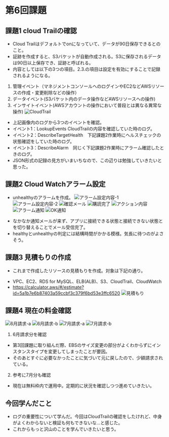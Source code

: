 # 第6回課題

## 課題1 cloud Trailの確認
- Cloud Trailはデフォルトでonになっていて、データが90日保存できるとのこと。
- 証跡を作成すると、S3バケットが自動作成される。S3に保存されるデータは90日以上保存でき、証跡と呼ばれる。
- 内容としては以下の3つの項目。2.3.の項目は設定を有効にすることで記録されるようになる。
1. 管理イベント（マネジメントコンソールへのログインやEC2などAWSリソースの作成・変更削除などの操作）
2. データイベント(S3バケット内のデータ操作などAWSリソースへの操作)
3. インサイトイベント(AWSアカウントの操作において普段とは異なる異常な操作)
![CloudTrail](lecture06data/CloudTrail.png)
- 上記画像内のログから3つのイベントを確認。
- イベント1：LookupEvents CloudTrailの内容を確認していた時のログ。
- イベント2：DescribeTargetHealth　下記課題2作業時にヘルスチェックの状態確認をしていた時のログ。
- イベント3：DescribeAlarm　同じく下記課題2作業時にアラーム確認したときのログ。
- JSON形式の記録の見方がいまいちなので、この辺りは勉強していきたいと思った。

## 課題2 Cloud Watchアラーム設定
* unhealthyのアラームを作成。
![アラーム設定内容-1](lecture06data/アラーム設定内容-1.png)
![アラーム設定内容-2](lecture06data/アラーム設定内容-2.png)
![確認メール](lecture06data/確認メール.png)
![購読完了](lecture06data/購読完了.png)
![アクション内容](lecture06data/アクション内容.png)
![アラーム通知](lecture06data/アラーム通知.png)
![OK通知](lecture06data/OK通知.png)
- なかなか通知メールが来ず、アプリに接続できる状態と接続できない状態とを切り替えることでメール受信完了。
- healthyとunhealthyの判定には結構時間がかかる模様。気長に待つのがよさそう。

## 課題3 見積もりの作成
* これまで作成したリソースの見積もりを作成。対象は下記の通り。  
- VPC、EC2、RDS for MySQL、ELB(ALB)、S3、CloudTrail、CloudWatch
- <https://calculator.aws/#/estimate?id=5a1b7e6b87403a59ccbf3c379f6bd53e3ffc6520>
![見積もり](lecture06data/見積もり.png)


## 課題4 現在の料金確認
![6月請求-a](lecture06data/6月請求-a.png)
![6月請求-b](lecture06data/6月請求-b.png)
![7月請求-a](lecture06data/7月請求-a.png)
![7月請求-b](lecture06data/7月請求-b.png)
1. 6月請求分を確認
- 第3回課題に取り組んだ際、EBSのサイズ変更の部分がよくわからずにインスタンスタイプを変更してしまったことが要因。
- そのあとすぐに必要なかったことに気づいて元に戻したので、少額請求されている。
2. 参考に7月分も確認
- 現在は無料枠内で運用中。定期的に状況を確認しつつ進めていきたい。

## 今回学んだこと
* ログの重要性について学んだ。今回はCloudTrailの確認をしたけれど、中身がよくわからないと検証も何もできないな…と感じた。
* これからもっと沢山のことを学んでいきたいと思う。